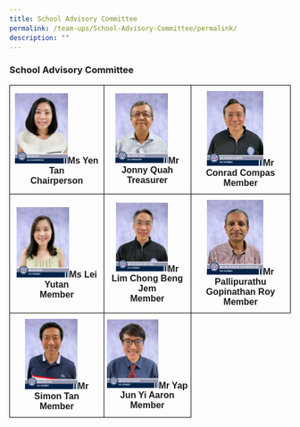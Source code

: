 ```yaml
---
title: School Advisory Committee
permalink: /team-ups/School-Advisory-Committee/permalink/
description: ""
---
```

### **School Advisory Committee**

<style type="text/css">
.tg  {border-collapse:collapse;border-spacing:0;}
.tg td{border-color:black;border-style:solid;border-width:1px;font-family:Arial, sans-serif;font-size:16px;
  overflow:hidden;padding:10px 5px;word-break:normal;}
.tg th{border-color:black;border-style:solid;border-width:1px;font-family:Arial, sans-serif;font-size:14px;
  font-weight:normal;overflow:hidden;padding:10px 5px;word-break:normal;}
.tg .tg-f4yw{background-color:#FFF;text-align:center;vertical-align:middle}
.tg .tg-vgmr{background-color:#;text-align:center;vertical-align:middle}
</style>
<table class="tg">
<thead>
  <tr>
    <td colspan="3" class="tg-vgmr"><img style="width:60%" src="/images/Our%20Team%20UPS/SAC/Ms%20Yen%20Tan.jpg"><span style="font-weight:bold">Ms Yen Tan<br>Chairperson</span></td>
		 <td colspan="3" class="tg-vgmr"><img style="width:65%" src="/images/Our%20Team%20UPS/SAC/Mr%20Johnny%20Quah.jpg"><span style="font-weight:bold">Mr Jonny Quah</span><br><span style="font-weight:bold">Treasurer</span></td>
    <td colspan="3" class="tg-vgmr"><img style="width:60%" src="/images/Our%20Team%20UPS/SAC/Mr%20Conrad%20Campos.jpg"><span style="font-weight:bold">Mr Conrad Compas<br>Member</span><br></td>
		<tr>
    <td colspan="3" class="tg-vgmr"><img style="width:60%" src="/images/Our%20Team%20UPS/SAC/Ms%20Lei%20Yutan.jpg"><span style="font-weight:bold">Ms Lei Yutan<br>Member</span></td>
		 <td colspan="3" class="tg-vgmr"><img style="width:64%" src="/images/Our%20Team%20UPS/SAC/Mr%20Lim%20Chong%20Beng%20Jem.jpg"><span style="font-weight:bold">Mr Lim Chong Beng Jem<br>Member</span></td>
    <td colspan="3" class="tg-vgmr"><img style="width:60%" src="/images/Our%20Team%20UPS/SAC/Mr%20Roy.jpg"><span style="font-weight:bold">Mr Pallipurathu Gopinathan Roy<br> Member</span><br></td>
		</tr>
	<tr>
    <td colspan="3" class="tg-vgmr"><img style="width:60%" src="/images/Our%20Team%20UPS/SAC/Mr%20Simon%20Tan.jpg"><span style="font-weight:bold">Mr Simon Tan<br>Member</span></td>
		 <td colspan="3" class="tg-vgmr"><img style="width:64%" src="/images/Our%20Team%20UPS/SAC/Mr%20Aaron%20Yap.jpg"><span style="font-weight:bold">Mr Yap Jun Yi Aaron<br>Member</span></td>
    </tr>